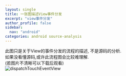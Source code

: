 ```yaml
---
layout: single
title: 一张图描述View事件分发
excerpt: "view事件分发"
author_profile: false
sidebar:
  nav: "android"
categories: android source-analysis
---
```


此图只是关于View的事件分发的流程的描述, 不是源码的分析.  
如果没看懂源码,或许此流程图会比较难理解.  
(若图片不清晰可以下载后观看)  
![dispatchTouchEventView](http://odxsluszm.bkt.clouddn.com/dispatch_touch_event_view.png)
